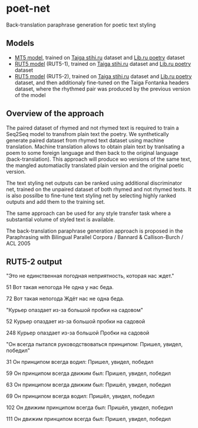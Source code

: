 # poet-net

Back-translation paraphrase generation for poetic text styling

## Models

- [MT5 model](https://huggingface.co/dllllb/poetnet-mt5-stihiru-libru), trained on [Taiga stihi.ru](https://storage.yandexcloud.net/poet-net/taiga-stihi-ru.zip) dataset and [Lib.ru poetry](https://storage.yandexcloud.net/poet-net/libru-poetry.zip) dataset
- [RUT5 model](https://huggingface.co/dllllb/poetnet-rut5-stihiru-libru) (RUT5-1), trained on [Taiga stihi.ru](https://storage.yandexcloud.net/poet-net/taiga-stihi-ru.zip) dataset and [Lib.ru poetry](https://storage.yandexcloud.net/poet-net/libru-poetry.zip) dataset
- [RUT5 model](https://huggingface.co/dllllb/poetnet-rut5-stihiru-libru-finetune) (RUT5-2), trained on [Taiga stihi.ru](https://storage.yandexcloud.net/poet-net/taiga-stihi-ru.zip) dataset and [Lib.ru poetry](https://storage.yandexcloud.net/poet-net/libru-poetry.zip) dataset, and then additionaly fine-tuned on the Taiga Fontanka headers dataset, where the rhythmed pair was produced by the previous version of the model

## Overview of the approach

The paired dataset of rhymed and not rhymed text is required to train a Seq2Seq model to transfrom plain text the poetry. We synthetically generate paired dataset from rhymed text dataset using machine translation. Machine translation allows to obtain plain text by tranlsating a poem to some foreign language and then back to the original language (back-translation). This approach will produce wo versions of the same text, the mangled automatiaclly translated plain version and the original poetic version.

The text styling net outputs can be ranked using additional discriminator net, trained on the unpaired dataset of both rhymed and not rhymed texts. It is also possilbe to fine-tune text styling net by selecting highly ranked outputs and add them to the training set.

The same approach can be used for any style transfer task where a substantial volume of styled text is available.

The back-translation paraphrase generation approach is proposed in the Paraphrasing with Bilingual Parallel Corpora / Bannard & Callison-Burch / ACL 2005

## RUT5-2 output

"Это не единственная погодная неприятность, которая нас ждет."

51
Вот такая непогода 
Не одна у нас беда.

72
Вот такая непогода 
Ждёт нас не одна беда.

"Курьер опаздает из-за большой пробки на садовом"

52
Курьер опаздает из-за большой 
пробки на садовой

248
Курьер опаздает из-за большой 
Пробки на садовой

"Он всегда пытался руководствоваться принципом: Пришел, увидел, победил"

31
Он принципом всегда водил: 
Пришел, увидел, победил

59
Он принципом всегда движим был: 
Пришел, увидел, победил

63
Он принципом всегда движим был: 
Пришёл, увидел, победил

69
Он принципом всегда водил: 
Пришёл, увидел, победил

102
Он движим принципом всегда был: 
Пришёл, увидел, победил

111
Он движим принципом всегда был: 
Пришел, увидел, победил
